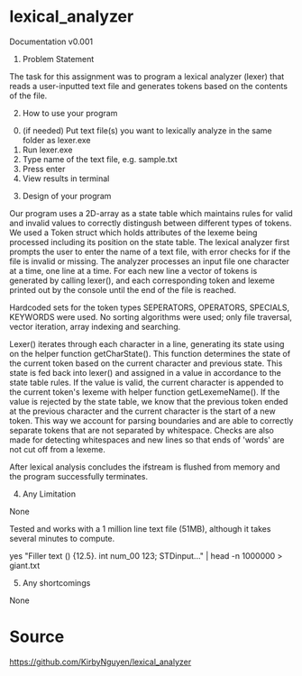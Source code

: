 # lexical_analyzer

Documentation v0.001

1. Problem Statement

The task for this assignment was to program a lexical analyzer (lexer) that reads a user-inputted text file and generates tokens based on the contents of the file.

2. How to use your program

0) (if needed) Put text file(s) you want to lexically analyze in the same folder as lexer.exe
1) Run lexer.exe
2) Type name of the text file, e.g. sample.txt
3) Press enter
4) View results in terminal



3. Design of your program

Our program uses a 2D-array as a state table which maintains rules for valid and invalid values to correctly distingush between different types of tokens. We used a Token struct which holds attributes of the lexeme being processed including its position on the state table. The lexical analyzer first prompts the user to enter the name of a text file, with error checks for if the file is invalid or missing. The analyzer processes an input file one character at a time, one line at a time. For each new line a vector of tokens is generated by calling lexer(), and each corresponding token and lexeme printed out by the console until the end of the file is reached.


Hardcoded sets for the token types SEPERATORS, OPERATORS, SPECIALS, KEYWORDS were used.
No sorting algorithms were used; only file traversal, vector iteration, array indexing and searching.


Lexer() iterates through each character in a line, generating its state using on the helper function getCharState(). This function determines the state of the current token based on the current character and previous state. This state is fed back into lexer() and assigned in a value in accordance to the state table rules. If the value is valid, the current character is appended to the current token's lexeme with helper function getLexemeName(). If the value is rejected by the state table, we know that the previous token ended at the previous character and the current character is the start of a new token. This way we account for parsing boundaries and are able to correctly separate tokens that are not separated by whitespace. Checks are also made for detecting whitespaces and new lines so that ends of 'words' are not cut off from a lexeme.


After lexical analysis concludes the ifstream is flushed from memory and the program successfully terminates.


4. Any Limitation

None

Tested and works with a 1 million line text file (51MB), although it takes several minutes to compute.

yes "Filler text () {12.5}. int num_00 123; STDinput..." | head -n 1000000 > giant.txt




5. Any shortcomings

None


# Source
https://github.com/KirbyNguyen/lexical_analyzer
